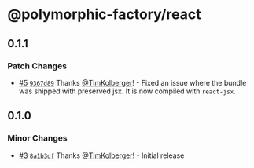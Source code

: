 # @polymorphic-factory/react

## 0.1.1

### Patch Changes

- [#5](https://github.com/chakra-ui/polymorphic/pull/5) [`9367d89`](https://github.com/chakra-ui/polymorphic/commit/9367d89b25d787e99c783792f631ac82687d51ed) Thanks [@TimKolberger](https://github.com/TimKolberger)! - Fixed an issue where the bundle was shipped with preserved jsx. It is now compiled with `react-jsx`.

## 0.1.0

### Minor Changes

- [#3](https://github.com/chakra-ui/polymorphic/pull/3) [`8a1b3df`](https://github.com/chakra-ui/polymorphic/commit/8a1b3df45bdc25c5fb3dda42cb6c4a31234287b7) Thanks [@TimKolberger](https://github.com/TimKolberger)! - Initial release
